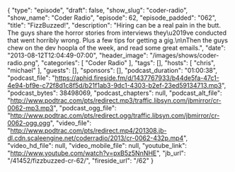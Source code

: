 {
  "type": "episode",
  "draft": false,
  "show_slug": "coder-radio",
  "show_name": "Coder Radio",
  "episode": 62,
  "episode_padded": "062",
  "title": "FizzBuzzed!",
  "description": "Hiring can be a real pain in the butt. The guys share the horror stories from interviews they\u2019ve conducted that went horribly wrong. Plus a few tips for getting a gig.\n\nThen the guys chew on the dev hoopla of the week, and read some great emails.",
  "date": "2013-08-12T12:04:49-07:00",
  "header_image": "/images/shows/coder-radio.png",
  "categories": [
    "Coder Radio"
  ],
  "tags": [],
  "hosts": [
    "chris",
    "michael"
  ],
  "guests": [],
  "sponsors": [],
  "podcast_duration": "01:00:38",
  "podcast_file": "https://aphid.fireside.fm/d/1437767933/b44de5fa-47c1-4e94-bf9e-c72f8d1c8f5d/b21f1ab3-9dc1-4303-b2ef-23ed59134713.mp3",
  "podcast_bytes": 38498069,
  "podcast_chapters": null,
  "podcast_alt_file": "http://www.podtrac.com/pts/redirect.mp3/traffic.libsyn.com/jbmirror/cr-0062-mp3.mp3",
  "podcast_ogg_file": "http://www.podtrac.com/pts/redirect.ogg/traffic.libsyn.com/jbmirror/cr-0062-ogg.ogg",
  "video_file": "http://www.podtrac.com/pts/redirect.mp4/201308.jb-dl.cdn.scaleengine.net/coderradio/2013/cr-0062-432p.mp4",
  "video_hd_file": null,
  "video_mobile_file": null,
  "youtube_link": "http://www.youtube.com/watch?v=pxB5z5NnNHE",
  "jb_url": "/41452/fizzbuzzed-cr-62/",
  "fireside_url": "/62"
}


